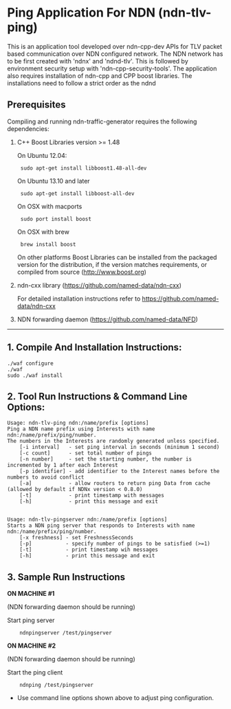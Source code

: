 Ping Application For NDN (ndn-tlv-ping)
======================================

This is an application tool developed over ndn-cpp-dev APIs for TLV packet
based communication over NDN configured network. The NDN network has to
be first created with 'ndnx' and 'ndnd-tlv'. This is followed by environment
security setup with 'ndn-cpp-security-tools'. The application also requires
installation of ndn-cpp and CPP boost libraries. The installations need to
follow a strict order as the ndnd

## Prerequisites ##

Compiling and running ndn-traffic-generator requires the following dependencies:

1. C++ Boost Libraries version >= 1.48

    On Ubuntu 12.04:

        sudo apt-get install libboost1.48-all-dev

    On Ubuntu 13.10 and later

        sudo apt-get install libboost-all-dev

    On OSX with macports

        sudo port install boost

    On OSX with brew

        brew install boost

    On other platforms Boost Libraries can be installed from the packaged version for the
    distribution, if the version matches requirements, or compiled from source
    (http://www.boost.org)

2. ndn-cxx library (https://github.com/named-data/ndn-cxx)

    For detailed installation instructions refer to
    https://github.com/named-data/ndn-cxx

3. NDN forwarding daemon (https://github.com/named-data/NFD)

-----------------------------------------------------

## 1. Compile And Installation Instructions: ##

    ./waf configure
    ./waf
    sudo ./waf install

## 2. Tool Run Instructions & Command Line Options: ##

    Usage: ndn-tlv-ping ndn:/name/prefix [options]
    Ping a NDN name prefix using Interests with name ndn:/name/prefix/ping/number.
    The numbers in the Interests are randomly generated unless specified.
        [-i interval]   - set ping interval in seconds (minimum 1 second)
        [-c count]      - set total number of pings
        [-n number]     - set the starting number, the number is incremented by 1 after each Interest
        [-p identifier] - add identifier to the Interest names before the numbers to avoid conflict
        [-a]            - allow routers to return ping Data from cache (allowed by default if NDNx version < 0.8.0)
        [-t]            - print timestamp with messages
        [-h]            - print this message and exit


    Usage: ndn-tlv-pingserver ndn:/name/prefix [options]
    Starts a NDN ping server that responds to Interests with name ndn:/name/prefix/ping/number.
        [-x freshness] - set FreshnessSeconds
        [-p]           - specify number of pings to be satisfied (>=1)
        [-t]           - print timestamp wih messages
        [-h]           - print this message and exit


## 3. Sample Run Instructions ##

__ON MACHINE #1__

(NDN forwarding daemon should be running)

Start ping server

        ndnpingserver /test/pingserver

__ON MACHINE #2__

(NDN forwarding daemon should be running)

Start the ping client
        
        ndnping /test/pingserver

* Use command line options shown above to adjust ping configuration.
